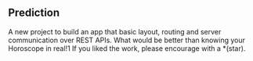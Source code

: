 ## Prediction

A new project to build an app that basic layout, routing and server communication over REST APIs. What would be better than knowing your Horoscope in real!1 If you liked the work, please encourage with a *(star).